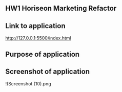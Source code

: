 ## HW1 Horiseon Marketing Refactor

## Link to application
http://127.0.0.1:5500/index.html

## Purpose of application

## Screenshot of application 
!(Screenshot (10).png

